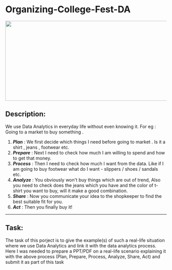# Organizing-College-Fest-DA
<img src="https://du-assassins.in/wp-content/uploads/2018/12/Top-10-Colege-Fests-India.jpg" height=250px width=1100px>

## Description:
We use Data Analytics in everyday life without even knowing it.
For eg : Going to a market to buy something .

1. ***Plan*** : We first decide which things I need before going to market . Is it a shirt , jeans , footwear etc.
2. ***Prepare*** : Next I need to check how much I am willing to spend and how to get that money.
4. ***Process*** : Then I need to check how much I want from the data. Like if I am going to buy footwear what do I want - slippers / shoes / sandals etc.
5. ***Analyze*** : You obviously won't buy things which are out of trend, Also you need to check does the jeans which you have and the color of t-shirt you want to buy, will it make a good combination.
6. ***Share*** : Now you communicate your idea to the shopkeeper to find the best suitable fit for you.
7. ***Act*** : Then you finally buy it!

<hr>

## Task:
The task of this porject is to give the example(s) of such a real-life situation where we use Data Analytics and link it with the data analytics process. Here I was needed to prepare a PPT/PDF on a real-life scenario explaining it with the above process (Plan, Prepare, Process, Analyze, Share, Act) and submit it as part of this task
